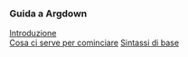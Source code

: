 <link rel="stylesheet" href="../assets/style.css">

### Guida a Argdown

[Introduzione](introduzione.md)  
[Cosa ci serve per cominciare](cominciare.md)
[Sintassi di base](sintassi.md)  
